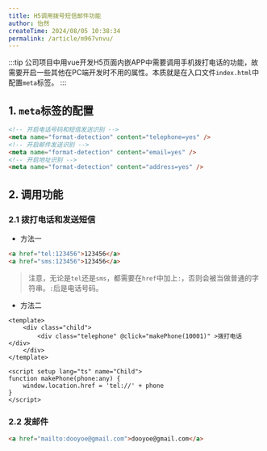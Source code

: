 ```yaml
---
title: H5调用拨号短信邮件功能
author: 怡然
createTime: 2024/08/05 10:38:34
permalink: /article/m967vnvu/
---
```


:::tip
公司项目中用vue开发H5页面内嵌APP中需要调用手机拨打电话的功能，故需要开启一些其他在PC端开发时不用的属性。本质就是在入口文件`index.html`中配置`meta`标签。
:::

## 1. `meta`标签的配置
```html
<!-- 开启电话号码和短信发送识别 -->
<meta name="format-detection" content="telephone=yes" /> 
<!-- 开启邮件发送识别 -->
<meta name="format-detection" content="email=yes" />
<!-- 开启地址识别 -->
<meta name="format-detection" content="address=yes" />
```

## 2. 调用功能
### 2.1 拨打电话和发送短信
- 方法一
```html
<a href="tel:123456">123456</a>
<a href="sms:123456">123456</a> 
```
> 注意，无论是`tel`还是`sms`，都需要在`href`中加上`:`，否则会被当做普通的字符串。`:`后是电话号码。
- 方法二
```vue
<template>
	<div class="child">
		<div class="telephone" @click="makePhone(10001)" >拨打电话</div>
	</div>
</template>

<script setup lang="ts" name="Child">
function makePhone(phone:any) {
	window.location.href = 'tel://' + phone
}
</script>
```

### 2.2 发邮件
```html
<a href="mailto:dooyoe@gmail.com">dooyoe@gmail.com</a>
```